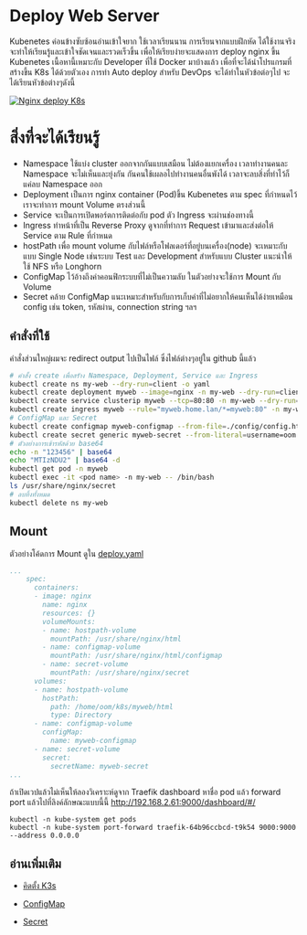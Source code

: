 # Deploy Web Server
Kubenetes ค่อนข้างซับซ้อนอ่านเข้าใจยาก ใช้เวลาเรียนนาน การเรียนจากแบบฝึกหัด ได้ใช้งานจริง จะทำให้เรียนรู้และเข้าใจชัดเจนและรวดเร็วขึ้น เพื่อให้เรียบง่ายจะแสดงการ deploy nginx ขึ้น Kubenetes  เนื้อหานี้เหมาะกับ Developer ที่ใช้ Docker มาบ้างแล้ว เพื่อที่จะได้นำโปรแกรมที่สร้างขึ้น K8s ได้ด้วยตัวเอง การทำ Auto deploy สำหรับ DevOps จะได้ทำในหัวข้อต่อๆไป จะได้เรียนหัวข้อต่างๆดังนี้

[![Nginx deploy K8s](https://img.youtube.com/vi/LJN_DGwxcnk/0.jpg)](https://www.youtube.com/watch?v=LJN_DGwxcnk&list=PLWMbTFbTi55OtdeRGeerLFQSTw61cEGni&index=9 "หัด deploy ขึ้น Kubernetes กันแบบชิวๆ")

# สิ่งที่จะได้เรียนรู้
- Namespace ใช้แบ่ง cluster ออกจากกันแบบเสมือน ไม่ต้องแยกเครื่อง เวลาทำงานคนละ Namespace จะไม่เห็นและยุ่งกัน กันคนใช้เผลอไปทำงานคนอื่นพังได้ เวลาจะลบสิ่งที่ทำไว้ก็แค่ลบ Namespace ออก
- Deployment เป็นการ nginx container (Pod)ขึ้น Kubenetes ตาม spec ที่กำหนดไว้ เราจะทำการ mount Volume ตรงส่วนนี้
- Service จะเป็นการเปิดพอร์ตการติดต่อกับ pod ตัว Ingress จะผ่านช่องทางนี้
- Ingress ทำหน้าที่เป็น Reverse Proxy ดูจากที่ทำการ Request เข้ามาและส่งต่อให้ Service ตาม Rule ที่กำหนด
- hostPath เพื่อ mount volume กับไฟล์หรือโฟลเดอร์ที่อยู่บนเครื่อง(node) จะเหมาะกับแบบ Single Node เช่นระบบ Test และ Development สำหรับแบบ Cluster แนะนำให้ใช้ NFS หรือ Longhorn
- ConfigMap ไว้อ้างถึงค่าคอนฟิกระบบที่ไม่เป็นความลับ ในตัวอย่างจะใช้การ Mount กับ Volume
- Secret คล้าย ConfigMap แนะเหมาะสำหรับกับการเก็บค่าที่ไม่อยากให้คนเห็นได้ง่ายเหมือน config เช่น token, รหัสผ่าน, connection string ฯลฯ


## คำสั่งที่ใช้
คำสั่งส่วนใหญ่ผมจะ redirect output ไปเป็นไฟล์ ซึ่งไฟล์ต่างๆอยู่ใน github นี้แล้ว

``` bash
# คำสั้ง create เพื่อสรัาง Namespace, Deployment, Service และ Ingress
kubectl create ns my-web --dry-run=client -o yaml
kubectl create deployment myweb --image=nginx -n my-web --dry-run=client -o yaml
kubectl create service clusterip myweb --tcp=80:80 -n my-web --dry-run=client -o yaml 
kubectl create ingress myweb --rule="myweb.home.lan/*=myweb:80" -n my-web --dry-run=client -o yaml 
# ConfigMap และ Secret
kubectl create configmap myweb-configmap --from-file=./config/config.html --from-file=config1.html=./config/config.txt -n my-web --dry-run=client -o yaml
kubectl create secret generic myweb-secret --from-literal=username=oom --from-literal=password=123456 -n my-web --dry-run=client -o yaml
# ตัวอย่างการเข้ารหัสด้วย base64
echo -n "123456" | base64
echo "MTIzNDU2" | base64 -d
kubectl get pod -n myweb
kubectl exec -it <pod name> -n my-web -- /bin/bash
ls /usr/share/nginx/secret
# ลบทิ้งทั้งหมด
kubectl delete ns my-web
```


## Mount
ตัวอย่างโค้ดการ Mount ดูใน [deploy.yaml](./deploy.yaml) 
``` yaml
...
    spec:
      containers:
      - image: nginx
        name: nginx
        resources: {}
        volumeMounts:
        - name: hostpath-volume
          mountPath: /usr/share/nginx/html
        - name: configmap-volume
          mountPath: /usr/share/nginx/html/configmap
        - name: secret-volume
          mountPath: /usr/share/nginx/secret
      volumes:
      - name: hostpath-volume
        hostPath:
          path: /home/oom/k8s/myweb/html
          type: Directory
      - name: configmap-volume
        configMap:
          name: myweb-configmap
      - name: secret-volume
        secret:
          secretName: myweb-secret
...
```
ถ้าเปิดเวปแล้วไม่เห็นให้ลองวิเคราะห์ดูจาก Traefik dashboard หาชื่อ pod แล้ว forward port แล้วไปที่ลิงค์ลักษณะแบบนี้นี้ http://192.168.2.61:9000/dashboard/#/

```
kubectl -n kube-system get pods
kubectl -n kube-system port-forward traefik-64b96ccbcd-t9k54 9000:9000 --address 0.0.0.0
```
## อ่านเพิ่มเติม
- [คิดตั้ง K3s](https://www.youtube.com/watch?v=L0C39xgWWKQ&list=PLWMbTFbTi55OtdeRGeerLFQSTw61cEGni&index=3)

- [ConfigMap](https://kubernetes.io/docs/tasks/configure-pod-container/configure-pod-configmap/)

- [Secret](https://kubernetes.io/docs/concepts/configuration/secret/)


